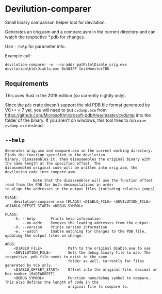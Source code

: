 # Devilution-comparer

Small binary comparison helper tool for devilution.

Generates an orig.asm and a compare.asm in the current directory and can watch the respective *.pdb for changes.

Use `--help` for parameter info.

Example call:

```plain
devilution-comparer -w --no-addr path\to\Diablo_orig.exe devilution\bld\Diablo.exe 0x303EF InitMonsterTRN
```

## Requirements

This uses Rust in the 2018 edition (so currently nightly only).

Since the `pdb` crate doesn't support the old PDB file format generated by VC++ < 7 yet,
you will need to put `cvdump.exe` from https://github.com/Microsoft/microsoft-pdb/tree/master/cvdump
into the folder of the binary. If you aren't on windows, this tool tries to run `wine cvdump.exe` instead.

## `--help`

```plain
Generates orig.asm and compare.asm in the current working directory. Finds the function specified in the devilution
binary, disassembles it, then disassembles the original binary with the same length at the specified offset. The
disassembled original code will be written into orig.asm, the devilution code into compare.asm.

             Note that the disassembler will use the function offset read from the PDB for both decompilations in order
to align the addresses in the output files (including relative jumps).

USAGE:
    devilution-comparer.exe [FLAGS] <DIABLO_FILE> <DEVILUTION_FILE> <DIABLO_OFFSET_START> <DEBUG_SYMBOL>

FLAGS:
    -h, --help       Prints help information
        --no-addr    Removes the leading addresses from the output.
    -V, --version    Prints version information
    -w, --watch      Enable watching for changes to the PDB file, updating the output files on change.

ARGS:
    <DIABLO_FILE>            Path to the original Diablo.exe to use
    <DEVILUTION_FILE>        Sets the debug binary file to use. The respective .pdb file needs to exist in the same
                             folder as well. Currently for files generated by VC6 only.
    <DIABLO_OFFSET_START>    Offset into the original file, decimal or hex number (0xDEADBEEF)
    <DEBUG_SYMBOL>           Function name/debug symbol to compare. This also defines the length of code in the
                             original file to compare to.
```